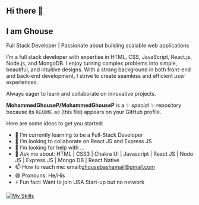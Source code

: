 ## Hi there 👋
## I am Ghouse
Full Stack Developer | Passionate about building scalable web applications

I’m a full stack developer with expertise in HTML, CSS, JavaScript, React.js, Node.js, and MongoDB. I enjoy turning complex problems into simple, beautiful, and intuitive designs. With a strong background in both front-end and back-end development, I strive to create seamless and efficient user experiences.

Always eager to learn and collaborate on innovative projects.


**MohammedGhouseP/MohammedGhouseP** is a ✨ _special_ ✨ repository because its `README.md` (this file) appears on your GitHub profile.

Here are some ideas to get you started:

- 🌱 I’m currently learning to be a Full-Stack Developer
- 👯 I’m looking to collaborate on React JS and Express JS
- 🤔 I’m looking for help with ...
- 💬 Ask me about: HTML | CSS3 | Chakra UI | Javascript | React JS | Node JS | Express JS | Mongo DB | React Native 
- 📫 How to reach me:  email:ghousebashamail@gmail.com  
- 😄 Pronouns: He/His
- ⚡ Fun fact: Want to join USA Start-up but no network



[![My Skills](https://skillicons.dev/icons?i=html,css,javascript,react,nodejs,expressjs,mongodb,reactnative&perline=3)](https://skillicons.dev)

